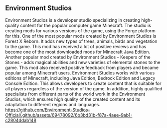 ## Environment Studios
Environment Studios is a developer studio specializing in creating high-quality content for the popular computer game Minecraft. The studio is creating mods for various versions of the game, using the Forge platform for this.
One of the most popular mods created by Environment Studios is Forest X Reborn. It adds new types of trees, animals, birds and vegetation to the game. This mod has received a lot of positive reviews and has become one of the most downloaded mods for Minecraft Java Edition.
Another popular mod created by Environment Studios - Keepers of the Stones - adds magical abilities and new varieties of elemental stones to the game. This mod also received positive feedback from players and became popular among Minecraft users.
Environment Studios works with various editions of Minecraft, including Java Edition, Bedrock Edition and Legacy Console Edition. This allows developers to create content that is suitable for all players regardless of the version of the game.
In addition, highly qualified specialists from different parts of the world work in the Environment Studios, which ensures high quality of the created content and its adaptation to different regions and languages.
https://github.com/Environment-Studios-Official/.github/assets/69478092/6b3bd31b-f87a-4aee-9ab1-c2804ddab148

